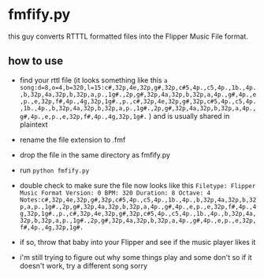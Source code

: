 # fmfify.py

this guy converts RTTTL formatted files into the Flipper Music File format.


## how to use

- find your rttl file (it looks something like this ```a song:d=8,o=4,b=320,l=15:c#,32p,4e,32p,g#,32p,c#5,4p.,c5,4p.,1b.,4p.,b,32p,4a,32p,b,32p,a,p.,1g#.,2p,g#,32p,4a,32p,b,32p,a,4p.,g#,4p.,e,p.,e,32p,f#,4p.,4g,32p,1g#.,p.,c#,32p,4e,32p,g#,32p,c#5,4p.,c5,4p.,1b.,4p.,b,32p,4a,32p,b,32p,a,p.,1g#.,2p,g#,32p,4a,32p,b,32p,a,4p.,g#,4p.,e,p.,e,32p,f#,4p.,4g,32p,1g#.``` ) and is usually shared in plaintext

- rename the file extension to .fmf 

- drop the file in the same directory as fmfify.py

- run ```python fmfify.py```

- double check to make sure the file now looks like this ```Filetype: Flipper Music Format
Version: 0
BPM: 320
Duration: 8
Octave: 4
Notes:c#,32p,4e,32p,g#,32p,c#5,4p.,c5,4p.,1b.,4p.,b,32p,4a,32p,b,32p,a,p.,1g#.,2p,g#,32p,4a,32p,b,32p,a,4p.,g#,4p.,e,p.,e,32p,f#,4p.,4g,32p,1g#.,p.,c#,32p,4e,32p,g#,32p,c#5,4p.,c5,4p.,1b.,4p.,b,32p,4a,32p,b,32p,a,p.,1g#.,2p,g#,32p,4a,32p,b,32p,a,4p.,g#,4p.,e,p.,e,32p,f#,4p.,4g,32p,1g#.```
- if so, throw that baby into your Flipper and see if the music player likes it
- i'm still trying to figure out why some things play and some don't so if it doesn't work, try a different song sorry 